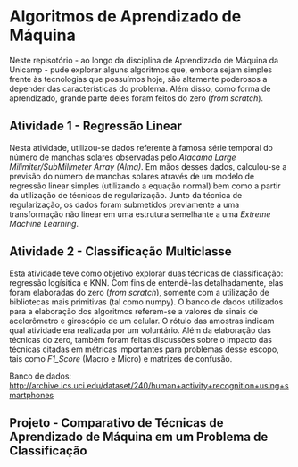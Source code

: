 # Algoritmos de Aprendizado de Máquina

Neste repisotório - ao longo da disciplina de Aprendizado de Máquina da Unicamp - pude explorar alguns algoritmos que, embora sejam simples frente às tecnologias que possuímos hoje, são altamente poderosos a depender das características do problema. Além disso, como forma de aprendizado, grande parte deles foram feitos do zero (_from scratch_).

## Atividade 1 - Regressão Linear

  Nesta atividade, utilizou-se dados referente à famosa série temporal do número de manchas solares observadas pelo _Atacama Large Milimiter/SubMilimeter Array (Alma)_. Em mãos desses dados, calculou-se a previsão do número de manchas solares através de um modelo de regressão linear simples (utilizando a equação normal) bem como a partir da utilização de técnicas de regularização. Junto da técnica de regularização, os dados foram submetidos previamente a uma transformação não linear em uma estrutura semelhante a uma _Extreme Machine Learning_.

## Atividade 2 - Classificação Multiclasse

  Esta atividade teve como objetivo explorar duas técnicas de classificação: regressão logísitica e KNN. Com fins de entendê-las detalhadamente, elas foram elaboradas do zero (_from scratch_), somente com a utilização de bibliotecas mais primitivas (tal como numpy). O banco de dados utilizados para a elaboração dos algoritmos referem-se a valores de sinais de acelorômetro e giroscópio de um celular. O rótulo das amostras indicam qual atividade era realizada por um voluntário. Além da elaboração das técnicas do zero, também foram feitas discussões sobre o impacto das técnicas citadas em métricas importantes para problemas desse escopo, tais como _F1_Score_ (Macro e Micro) e matrizes de confusão. 

Banco de dados: http://archive.ics.uci.edu/dataset/240/human+activity+recognition+using+smartphones   

## Projeto - Comparativo de Técnicas de Aprendizado de Máquina em um Problema de Classificação




 
